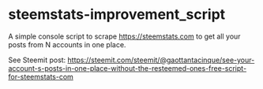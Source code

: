 # steemstats-improvement_script
A simple console script to scrape https://steemstats.com to get all your posts from N accounts in one place.

See Steemit post:
https://steemit.com/steemit/@gaottantacinque/see-your-account-s-posts-in-one-place-without-the-resteemed-ones-free-script-for-steemstats-com
